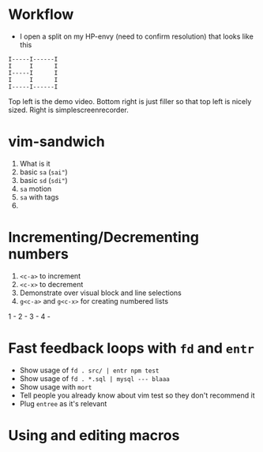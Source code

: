 # Workflow

- I open a split on my HP-envy (need to confirm resolution) that looks like this
```
I-----I------I
I     I      I
I-----I      I
I     I      I
I-----I------I
```
Top left is the demo video. Bottom right is just filler so that top left is
nicely sized. Right is simplescreenrecorder.


# vim-sandwich

1) What is it
2) basic `sa` (`sai"`)
3) basic `sd` (`sdi"`)
4) `sa` motion
5) `sa` with tags
6) 


# Incrementing/Decrementing numbers

1) `<c-a>` to increment
2) `<c-x>` to decrement
3) Demonstrate over visual block and line selections
4) `g<c-a>` and `g<c-x>` for creating numbered lists

1 -
2 -
3 -
4 -

# Fast feedback loops with `fd` and `entr`

- Show usage of `fd . src/ | entr npm test`
- Show usage of `fd . *.sql | mysql --- blaaa`
- Show usage with `mort`
- Tell people you already know about vim test so they don't recommend it
- Plug `entree` as it's relevant

# Using and editing macros
